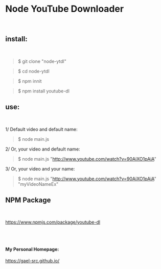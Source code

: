 # Node YouTube Downloader
</br>

## install:
</br>

> $ git clone "node-ytdl" </br>

> $ cd node-ytdl </br>

> $ npm innit </br>

> $ npm install youtube-dl </br>

## use:
</br>

1/ Default video and default name:
> $ node main.js </br>

2/ Or, your video and default name:
> $ node main.js "http://www.youtube.com/watch?v=90AiXO1pAiA" </br>

3/ Or, your video and your name:
> $ node main.js "http://www.youtube.com/watch?v=90AiXO1pAiA" "myVideoNameEx" </br>

## NPM Package
</br>

https://www.npmjs.com/package/youtube-dl


</br>
</br>

#### My Personal Homepage:

https://gael-src.github.io/

